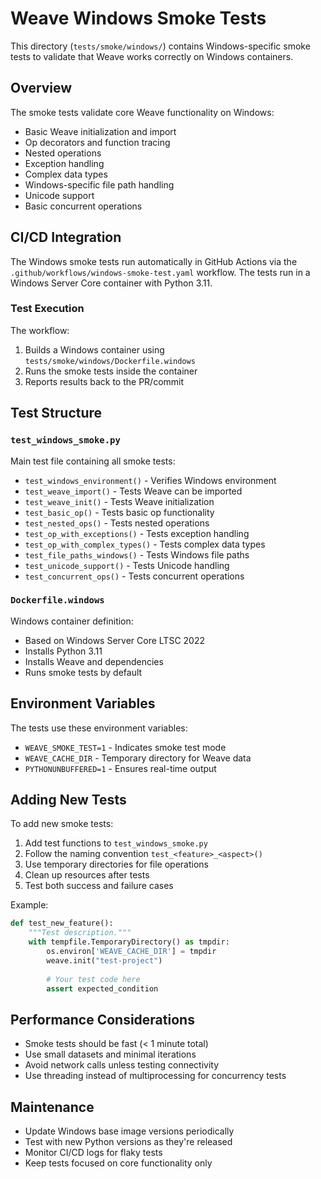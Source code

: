 # Weave Windows Smoke Tests

This directory (`tests/smoke/windows/`) contains Windows-specific smoke tests to validate that Weave works correctly on Windows containers.

## Overview

The smoke tests validate core Weave functionality on Windows:
- Basic Weave initialization and import
- Op decorators and function tracing  
- Nested operations
- Exception handling
- Complex data types
- Windows-specific file path handling
- Unicode support
- Basic concurrent operations

## CI/CD Integration

The Windows smoke tests run automatically in GitHub Actions via the `.github/workflows/windows-smoke-test.yaml` workflow. The tests run in a Windows Server Core container with Python 3.11.

### Test Execution

The workflow:
1. Builds a Windows container using `tests/smoke/windows/Dockerfile.windows`
2. Runs the smoke tests inside the container
3. Reports results back to the PR/commit

## Test Structure

### `test_windows_smoke.py`
Main test file containing all smoke tests:
- `test_windows_environment()` - Verifies Windows environment
- `test_weave_import()` - Tests Weave can be imported
- `test_weave_init()` - Tests Weave initialization
- `test_basic_op()` - Tests basic op functionality
- `test_nested_ops()` - Tests nested operations
- `test_op_with_exceptions()` - Tests exception handling
- `test_op_with_complex_types()` - Tests complex data types
- `test_file_paths_windows()` - Tests Windows file paths
- `test_unicode_support()` - Tests Unicode handling
- `test_concurrent_ops()` - Tests concurrent operations

### `Dockerfile.windows`
Windows container definition:
- Based on Windows Server Core LTSC 2022
- Installs Python 3.11
- Installs Weave and dependencies
- Runs smoke tests by default

## Environment Variables

The tests use these environment variables:
- `WEAVE_SMOKE_TEST=1` - Indicates smoke test mode
- `WEAVE_CACHE_DIR` - Temporary directory for Weave data
- `PYTHONUNBUFFERED=1` - Ensures real-time output

## Adding New Tests

To add new smoke tests:

1. Add test functions to `test_windows_smoke.py`
2. Follow the naming convention `test_<feature>_<aspect>()`
3. Use temporary directories for file operations
4. Clean up resources after tests
5. Test both success and failure cases

Example:
```python
def test_new_feature():
    """Test description."""
    with tempfile.TemporaryDirectory() as tmpdir:
        os.environ['WEAVE_CACHE_DIR'] = tmpdir
        weave.init("test-project")
        
        # Your test code here
        assert expected_condition
```

## Performance Considerations

- Smoke tests should be fast (< 1 minute total)
- Use small datasets and minimal iterations
- Avoid network calls unless testing connectivity
- Use threading instead of multiprocessing for concurrency tests

## Maintenance

- Update Windows base image versions periodically
- Test with new Python versions as they're released
- Monitor CI/CD logs for flaky tests
- Keep tests focused on core functionality only 